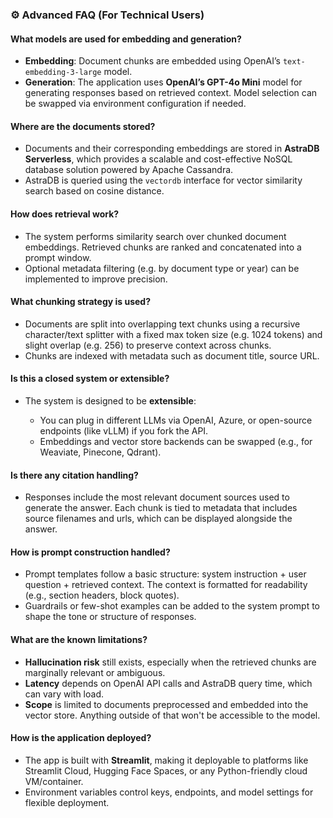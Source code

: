 ### ⚙️ Advanced FAQ (For Technical Users)

#### **What models are used for embedding and generation?**

* **Embedding**: Document chunks are embedded using OpenAI’s `text-embedding-3-large` model.
* **Generation**: The application uses **OpenAI’s GPT-4o Mini** model for generating responses based on retrieved context. Model selection can be swapped via environment configuration if needed.

#### **Where are the documents stored?**

* Documents and their corresponding embeddings are stored in **AstraDB Serverless**, which provides a scalable and cost-effective NoSQL database solution powered by Apache Cassandra.
* AstraDB is queried using the `vectordb` interface for vector similarity search based on cosine distance.

#### **How does retrieval work?**

* The system performs similarity search over chunked document embeddings. Retrieved chunks are ranked and concatenated into a prompt window.
* Optional metadata filtering (e.g. by document type or year) can be implemented to improve precision.

#### **What chunking strategy is used?**

* Documents are split into overlapping text chunks using a recursive character/text splitter with a fixed max token size (e.g. 1024 tokens) and slight overlap (e.g. 256) to preserve context across chunks.
* Chunks are indexed with metadata such as document title, source URL.

#### **Is this a closed system or extensible?**

* The system is designed to be **extensible**:

  * You can plug in different LLMs via OpenAI, Azure, or open-source endpoints (like vLLM) if you fork the API.
  * Embeddings and vector store backends can be swapped (e.g., for Weaviate, Pinecone, Qdrant).

#### **Is there any citation handling?**

* Responses include the most relevant document sources used to generate the answer. Each chunk is tied to metadata that includes source filenames and urls, which can be displayed alongside the answer.

#### **How is prompt construction handled?**

* Prompt templates follow a basic structure: system instruction + user question + retrieved context. The context is formatted for readability (e.g., section headers, block quotes).
* Guardrails or few-shot examples can be added to the system prompt to shape the tone or structure of responses.

#### **What are the known limitations?**

* **Hallucination risk** still exists, especially when the retrieved chunks are marginally relevant or ambiguous.
* **Latency** depends on OpenAI API calls and AstraDB query time, which can vary with load.
* **Scope** is limited to documents preprocessed and embedded into the vector store. Anything outside of that won't be accessible to the model.

#### **How is the application deployed?**

* The app is built with **Streamlit**, making it deployable to platforms like Streamlit Cloud, Hugging Face Spaces, or any Python-friendly cloud VM/container.
* Environment variables control keys, endpoints, and model settings for flexible deployment.